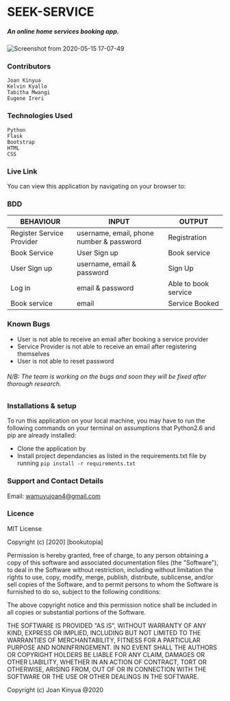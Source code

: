 # SEEK-SERVICE

##### An online home services booking app.

![Screenshot from 2020-05-15 17-07-49](https://user-images.githubusercontent.com/58691817/82059817-3af8c500-96cf-11ea-81e2-d876b6e635b8.png)


### Contributors

```
Joan Kinyua
Kelvin Kyallo
Tabitha Mwangi
Eugene Ireri
```
### Technologies Used
```
Python
Flask
Bootstrap
HTML
CSS
```

### Live Link

You can view this application by navigating on your browser to: 

### BDD

BEHAVIOUR | INPUT | OUTPUT
------|---------|-----------
Register Service Provider | username, email, phone number & password | Registration
Book Service | User Sign up | Book service
User Sign up | username, email & password | Sign Up
Log in | email & password | Able to book service
Book service | email | Service Booked

### Known Bugs
* User is not able to receive an email after booking a service provider
* Service Provider is not able to receive an email after registering themselves
* User is not able to reset password
###### N/B: The team is working on the bugs and soon they will be fixed after thorough research.

### Installations & setup
To run this application on your local machine, you may have to run the following commands on your terminal on assumptions that Python2.6 and pip are already installed:
- Clone the application by 
- Install project dependancies as listed in the requirements.txt file by running `pip install -r requirements.txt`

### Support and Contact Details
Email: wamuyujoan4@gmail.com

### Licence
MIT License

Copyright (c) [2020] [bookutopia]

Permission is hereby granted, free of charge, to any person obtaining a copy of this software and associated documentation files (the "Software"), to deal in the Software without restriction, including without limitation the rights to use, copy, modify, merge, publish, distribute, sublicense, and/or sell copies of the Software, and to permit persons to whom the Software is furnished to do so, subject to the following conditions:

The above copyright notice and this permission notice shall be included in all copies or substantial portions of the Software.

THE SOFTWARE IS PROVIDED "AS IS", WITHOUT WARRANTY OF ANY KIND, EXPRESS OR IMPLIED, INCLUDING BUT NOT LIMITED TO THE WARRANTIES OF MERCHANTABILITY, FITNESS FOR A PARTICULAR PURPOSE AND NONINFRINGEMENT. IN NO EVENT SHALL THE AUTHORS OR COPYRIGHT HOLDERS BE LIABLE FOR ANY CLAIM, DAMAGES OR OTHER LIABILITY, WHETHER IN AN ACTION OF CONTRACT, TORT OR OTHERWISE, ARISING FROM, OUT OF OR IN CONNECTION WITH THE SOFTWARE OR THE USE OR OTHER DEALINGS IN THE SOFTWARE.

Copyright (c) Joan Kinyua @2020
